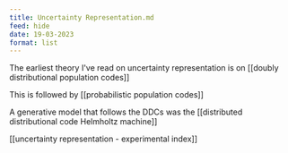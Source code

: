 ```yaml
---
title: Uncertainty Representation.md
feed: hide
date: 19-03-2023
format: list
---
```



The earliest theory I've read on uncertainty representation is on [[doubly distributional population codes]]

This is followed by [[probabilistic population codes]]

A generative model that follows the DDCs was the [[distributed distributional code Helmholtz machine]]

[[uncertainty representation - experimental index]]

